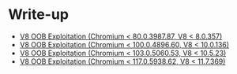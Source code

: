# Write-up

- [V8 OOB Exploitation (Chromium < 80.0.3987.87, V8 < 8.0.357)](./V8%20OOB%20Exploitation%20(Chromium%20prior%20to%2080.0.3987.87,%20V8%20prior%20to%208.0.357))
- [V8 OOB Exploitation (Chromium < 100.0.4896.60, V8 < 10.0.136)](./V8%20OOB%20Exploitation%20(Chromium%20prior%20to%20100.0.4896.60,%20V8%20prior%20to%2010.0.136))
- [V8 OOB Exploitation (Chromium < 103.0.5060.53, V8 < 10.5.23)](./V8%20OOB%20Exploitation%20(Chromium%20prior%20to%20103.0.5060.53,%20V8%20prior%20to%2010.5.23))
- [V8 OOB Exploitation (Chromium < 117.0.5938.62, V8 < 11.7.369)](./V8%20OOB%20Exploitation%20(Chromium%20prior%20to%20117.0.5938.62,%20V8%20prior%20to%2011.7.153))
